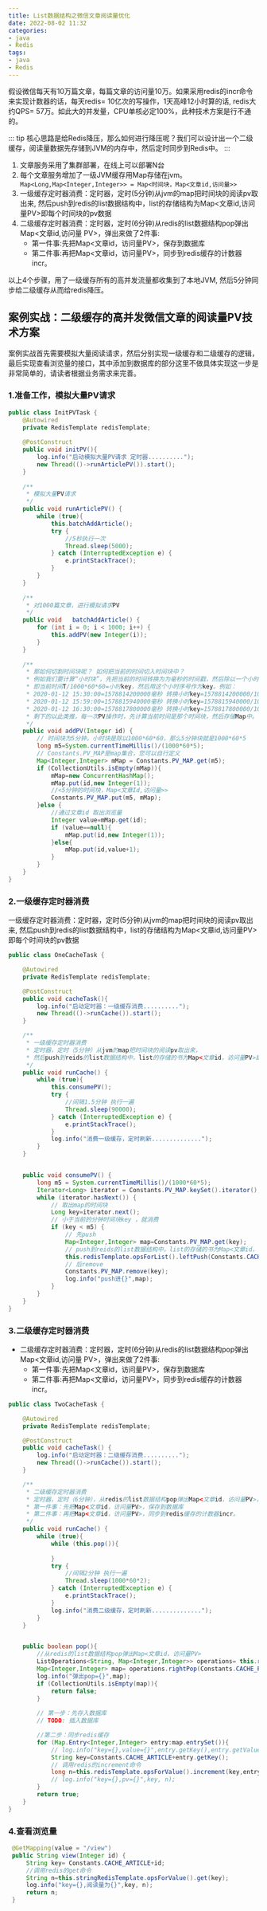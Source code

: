 ```yaml
---
title: List数据结构之微信文章阅读量优化
date: 2022-08-02 11:32
categories:
- java
- Redis
tags:
- java
- Redis
---
```



假设微信每天有10万篇文章，每篇文章的访问量10万。如果采用redis的incr命令来实现计数器的话，每天redis= 10亿次的写操作，1天高峰12小时算的话,
redis大约QPS= 57万。如此大的并发量，CPU单核必定100%，此种技术方案是行不通的。
<!-- more -->

::: tip
核心思路是给Redis降压，那么如何进行降压呢？我们可以设计出一个二级缓存，阅读量数据先存储到JVM的内存中，然后定时同步到Redis中。
:::

1. 文章服务采用了集群部署，在线上可以部署N台
2. 每个文章服务增加了一级JVM缓存用Map存储在jvm。`Map<Long,Map<Integer,Integer>> = Map<时间块，Map<文章id,访问量>>`
3. 一级缓存定时器消费：定时器，定时(5分钟)从jvm的map把时间块的阅读pv取出来,
   然后push到redis的list数据结构中，list的存储结构为Map<文章id,访问量PV>即每个时间块的pv数据
4. 二级缓存定时器消费：定时器，定时(6分钟)从redis的list数据结构pop弹出Map<文章id,访问量 PV>，弹出来做了2件事:
    - 第一件事:先把Map<文章id，访问量PV>，保存到数据库
    - 第二件事:再把Map<文章id，访问量PV>，同步到redis缓存的计数器incr。 

以上4个步骤，用了一级缓存所有的高并发流量都收集到了本地JVM, 然后5分钟同步给二级缓存从而给redis降压。

## 案例实战：二级缓存的高并发微信文章的阅读量PV技术方案

案例实战首先需要模拟大量阅读请求，然后分别实现一级缓存和二级缓存的逻辑，最后实现查看浏览量的接口，其中添加到数据库的部分这里不做具体实现这一步是非常简单的，请读者根据业务需求来完善。
### 1.准备工作，模拟大量PV请求
```java 
public class InitPVTask {
    @Autowired
    private RedisTemplate redisTemplate;
    
    @PostConstruct
    public void initPV(){
        log.info("启动模拟大量PV请求 定时器..........");
        new Thread(()->runArticlePV()).start();
    }
    
    /**
     * 模拟大量PV请求
     */
    public void runArticlePV() {
        while (true){
            this.batchAddArticle();
            try {
                //5秒执行一次
                Thread.sleep(5000);
            } catch (InterruptedException e) {
                e.printStackTrace();
            }
        }
    }
    
    /**
     * 对1000篇文章，进行模拟请求PV
     */
    public void   batchAddArticle() {
        for (int i = 0; i < 1000; i++) {
            this.addPV(new Integer(i));
        }
    }
    
    /**
     * 那如何切割时间块呢？ 如何把当前的时间切入时间块中？
     * 例如我们要计算“小时块”，先把当前的时间转换为为毫秒的时间戳，然后除以一个小时，
     * 即当前时间T/1000*60*60=小时key，然后用这个小时序号作为key。例如：
     * 2020-01-12 15:30:00=1578814200000毫秒 转换小时key=1578814200000/1000*60*60=438560
     * 2020-01-12 15:59:00=1578815940000毫秒 转换小时key=1578815940000/1000*60*60=438560
     * 2020-01-12 16:30:00=1578817800000毫秒 转换小时key=1578817800000/1000*60*60=438561
     * 剩下的以此类推，每一次PV操作时，先计算当前时间是那个时间块，然后存储Map中。
     */
    public void addPV(Integer id) {
        // 时间块为5分钟，小时块是除以1000*60*60，那么5分钟块就是1000*60*5
        long m5=System.currentTimeMillis()/(1000*60*5);
        // Constants.PV_MAP是map集合，您可以自行定义
        Map<Integer,Integer> mMap = Constants.PV_MAP.get(m5);
        if (CollectionUtils.isEmpty(mMap)){
            mMap=new ConcurrentHashMap();
            mMap.put(id,new Integer(1));
            //<5分钟的时间块，Map<文章Id,访问量>>
            Constants.PV_MAP.put(m5, mMap);
        }else {
            //通过文章id 取出浏览量
            Integer value=mMap.get(id);
            if (value==null){
                mMap.put(id,new Integer(1));
            }else{
                mMap.put(id,value+1);
            }
        }
    }
}
```

### 2.一级缓存定时器消费

一级缓存定时器消费：定时器，定时(5分钟)从jvm的map把时间块的阅读pv取出来,
然后push到redis的list数据结构中，list的存储结构为Map<文章id,访问量PV>即每个时间块的pv数据

```java 
public class OneCacheTask {

    @Autowired
    private RedisTemplate redisTemplate;

    @PostConstruct
    public void cacheTask(){
        log.info("启动定时器：一级缓存消费..........");
        new Thread(()->runCache()).start();
    }

    /**
     * 一级缓存定时器消费
     * 定时器，定时（5分钟）从jvm的map把时间块的阅读pv取出来，
     * 然后push到reids的list数据结构中，list的存储的书为Map<文章id，访问量PV>即每个时间块的pv数据
     */
    public void runCache() {
        while (true){
            this.consumePV();
            try {
                //间隔1.5分钟 执行一遍
                Thread.sleep(90000);
            } catch (InterruptedException e) {
                e.printStackTrace();
            }
            log.info("消费一级缓存，定时刷新..............");
        }
    }


    public void consumePV() {
        long m5 = System.currentTimeMillis()/(1000*60*5);
        Iterator<Long> iterator = Constants.PV_MAP.keySet().iterator();
        while (iterator.hasNext()) {
            // 取出map的时间块
            Long key=iterator.next();
            // 小于当前的分钟时间块key ，就消费
            if (key < m5) {
                // 先push
                Map<Integer,Integer> map=Constants.PV_MAP.get(key);
                // push到reids的list数据结构中，list的存储的书为Map<文章id，访问量PV>即每个时间块的pv数据
                this.redisTemplate.opsForList().leftPush(Constants.CACHE_PV_LIST,map);
                // 后remove
                Constants.PV_MAP.remove(key);
                log.info("push进{}",map);
            }
        }
    }
}
```

### 3.二级缓存定时器消费

- 二级缓存定时器消费：定时器，定时(6分钟)从redis的list数据结构pop弹出Map<文章id,访问量 PV>，弹出来做了2件事:
  - 第一件事:先把Map<文章id，访问量PV>，保存到数据库
  - 第二件事:再把Map<文章id，访问量PV>，同步到redis缓存的计数器incr。



```java
public class TwoCacheTask {

    @Autowired
    private RedisTemplate redisTemplate;

    @PostConstruct
    public void cacheTask() {
        log.info("启动定时器：二级缓存消费..........");
        new Thread(()->runCache()).start();
    }

    /**
     * 二级缓存定时器消费
     * 定时器，定时（6分钟），从redis的list数据结构pop弹出Map<文章id，访问量PV>，弹出来做了2件事：
     * 第一件事：先把Map<文章id，访问量PV>，保存到数据库
     * 第二件事：再把Map<文章id，访问量PV>，同步到redis缓存的计数器incr。
     */
    public void runCache() {
        while (true){
            while (this.pop()){
            
            }
            try {
                //间隔2分钟 执行一遍
                Thread.sleep(1000*60*2);
            } catch (InterruptedException e) {
                e.printStackTrace();
            }
            log.info("消费二级缓存，定时刷新..............");
        }
    }


    public boolean pop(){
        //从redis的list数据结构pop弹出Map<文章id，访问量PV>
        ListOperations<String, Map<Integer,Integer>> operations= this.redisTemplate.opsForList();
        Map<Integer,Integer> map= operations.rightPop(Constants.CACHE_PV_LIST);
        log.info("弹出pop={}",map);
        if (CollectionUtils.isEmpty(map)){
            return false;
        }
        
        // 第一步：先存入数据库
        // TODO: 插入数据库

        //第二步：同步redis缓存
        for (Map.Entry<Integer,Integer> entry:map.entrySet()){
            // log.info("key={},value={}",entry.getKey(),entry.getValue());
            String key=Constants.CACHE_ARTICLE+entry.getKey();
            // 调用redis的increment命令
            long n=this.redisTemplate.opsForValue().increment(key,entry.getValue());
            // log.info("key={},pv={}",key, n);
        }
        return true;
    }
}
```

### 4.查看浏览量
```java 
 @GetMapping(value = "/view")
 public String view(Integer id) {
     String key= Constants.CACHE_ARTICLE+id;
     //调用redis的get命令
     String n=this.stringRedisTemplate.opsForValue().get(key);
     log.info("key={},阅读量为{}",key, n);
     return n;
 }
```
